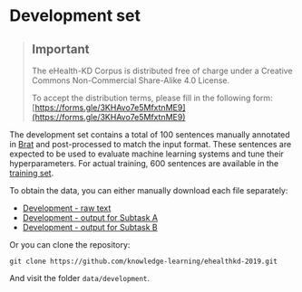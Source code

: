 # Development set

> ## Important
> The eHealth-KD Corpus is distributed free of charge under a Creative Commons Non-Commercial Share-Alike 4.0 License.
>
> To accept the distribution terms, please fill in the following form:
> [https://forms.gle/3KHAvo7e5MfxtnME9](https://forms.gle/3KHAvo7e5MfxtnME9)
>

The development set contains a total of 100 sentences manually annotated in [Brat](http://brat.nlplab.org/) and post-processed to match the input format.
These sentences are expected to be used to evaluate machine learning systems and tune their hyperparameters.
For actual training, 600 sentences are available in the [training set](../training/Readme.md).

To obtain the data, you can either manually download each file separately:

* [Development - raw text](https://raw.githubusercontent.com/knowledge-learning/ehealthkd-2019/master/data/development/input_development.txt)
* [Development - output for Subtask A](https://raw.githubusercontent.com/knowledge-learning/ehealthkd-2019/master/data/development/output_a_development.txt)
* [Development - output for Subtask B](https://raw.githubusercontent.com/knowledge-learning/ehealthkd-2019/master/data/development/output_b_development.txt)

Or you can clone the repository:

```
git clone https://github.com/knowledge-learning/ehealthkd-2019.git
```

And visit the folder `data/development`.
